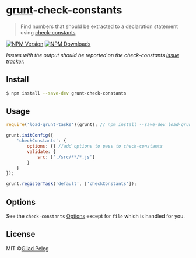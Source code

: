 # [grunt](https://github.com/gruntjs/grunt)-check-constants

> Find numbers that should be extracted to a declaration statement using [check-constants](https://github.com/pgilad/check-constants)

[![NPM Version](http://img.shields.io/npm/v/grunt-check-constants.svg?style=flat)](https://npmjs.org/package/grunt-check-constants)
[![NPM Downloads](http://img.shields.io/npm/dm/grunt-check-constants.svg?style=flat)](https://npmjs.org/package/grunt-check-constants)

*Issues with the output should be reported on the check-constants [issue tracker](https://github.com/pgilad/check-constants/issues).*

## Install

```sh
$ npm install --save-dev grunt-check-constants
```

## Usage

```js
require('load-grunt-tasks')(grunt); // npm install --save-dev load-grunt-tasks

grunt.initConfig({
    'checkConstants': {
        options: {} //add options to pass to check-constants
        validate: {
            src: ['./src/**/*.js']
        }
    }
});

grunt.registerTask('default', ['checkConstants']);
```

## Options

See the `check-constants` [Options](https://github.com/pgilad/check-constants#api)
except for `file` which is handled for you.

## License

MIT ©[Gilad Peleg](http://giladpeleg.com)
